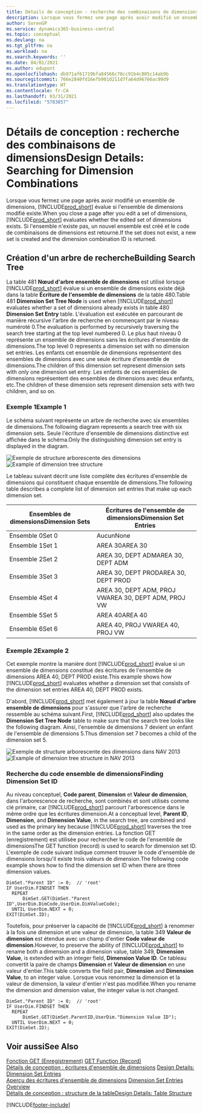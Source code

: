 ```yaml
---
title: Détails de conception - recherche des combinaisons de dimensions | Microsoft Docs
description: Lorsque vous fermez une page après avoir modifié un ensemble de dimensions, Business Central évalue si l'ensemble de dimensions modifié existe. Si l'ensemble n'existe pas, un nouvel ensemble est créé et le code de combinaisons de dimensions est retourné.
author: SorenGP
ms.service: dynamics365-business-central
ms.topic: conceptual
ms.devlang: na
ms.tgt_pltfrm: na
ms.workload: na
ms.search.keywords: ''
ms.date: 04/01/2021
ms.author: edupont
ms.openlocfilehash: db971af61719bfa84566c78cc91b4c805c14ab9b
ms.sourcegitcommit: 766e2840fd16efb901d211d7fa64d96766ac99d9
ms.translationtype: HT
ms.contentlocale: fr-CA
ms.lasthandoff: 03/31/2021
ms.locfileid: "5783857"
---
```

# <a name="design-details-searching-for-dimension-combinations"></a><span data-ttu-id="7d569-104">Détails de conception : recherche des combinaisons de dimensions</span><span class="sxs-lookup"><span data-stu-id="7d569-104">Design Details: Searching for Dimension Combinations</span></span>
<span data-ttu-id="7d569-105">Lorsque vous fermez une page après avoir modifié un ensemble de dimensions, [!INCLUDE[prod_short](includes/prod_short.md)] évalue si l'ensemble de dimensions modifié existe.</span><span class="sxs-lookup"><span data-stu-id="7d569-105">When you close a page after you edit a set of dimensions, [!INCLUDE[prod_short](includes/prod_short.md)] evaluates whether the edited set of dimensions exists.</span></span> <span data-ttu-id="7d569-106">Si l'ensemble n'existe pas, un nouvel ensemble est créé et le code de combinaisons de dimensions est retourné.</span><span class="sxs-lookup"><span data-stu-id="7d569-106">If the set does not exist, a new set is created and the dimension combination ID is returned.</span></span>  

## <a name="building-search-tree"></a><span data-ttu-id="7d569-107">Création d'un arbre de recherche</span><span class="sxs-lookup"><span data-stu-id="7d569-107">Building Search Tree</span></span>  
 <span data-ttu-id="7d569-108">La table 481 **Nœud d'arbre ensemble de dimensions** est utilisé lorsque [!INCLUDE[prod_short](includes/prod_short.md)] évalue si un ensemble de dimensions existe déjà dans la table **Écriture de l'ensemble de dimensions** de la table 480.</span><span class="sxs-lookup"><span data-stu-id="7d569-108">Table 481 **Dimension Set Tree Node** is used when [!INCLUDE[prod_short](includes/prod_short.md)] evaluates whether a set of dimensions already exists in table 480 **Dimension Set Entry** table.</span></span> <span data-ttu-id="7d569-109">L'évaluation est exécutée en parcourant de manière récursive l'arbre de recherche en commençant par le niveau numéroté 0.</span><span class="sxs-lookup"><span data-stu-id="7d569-109">The evaluation is performed by recursively traversing the search tree starting at the top level numbered 0.</span></span> <span data-ttu-id="7d569-110">Le plus haut niveau 0 représente un ensemble de dimensions sans les écritures d'ensemble de dimensions.</span><span class="sxs-lookup"><span data-stu-id="7d569-110">The top level 0 represents a dimension set with no dimension set entries.</span></span> <span data-ttu-id="7d569-111">Les enfants cet ensemble de dimensions représentent des ensembles de dimensions avec une seule écriture d'ensemble de dimensions.</span><span class="sxs-lookup"><span data-stu-id="7d569-111">The children of this dimension set represent dimension sets with only one dimension set entry.</span></span> <span data-ttu-id="7d569-112">Les enfants de ces ensembles de dimensions représentent des ensembles de dimensions avec deux enfants, etc.</span><span class="sxs-lookup"><span data-stu-id="7d569-112">The children of these dimension sets represent dimension sets with two children, and so on.</span></span>  

### <a name="example-1"></a><span data-ttu-id="7d569-113">Exemple 1</span><span class="sxs-lookup"><span data-stu-id="7d569-113">Example 1</span></span>  
 <span data-ttu-id="7d569-114">Le schéma suivant représente un arbre de recherche avec six ensembles de dimensions.</span><span class="sxs-lookup"><span data-stu-id="7d569-114">The following diagram represents a search tree with six dimension sets.</span></span> <span data-ttu-id="7d569-115">Seule l'écriture d'ensemble de dimensions distinctive est affichée dans le schéma.</span><span class="sxs-lookup"><span data-stu-id="7d569-115">Only the distinguishing dimension set entry is displayed in the diagram.</span></span>  

 <span data-ttu-id="7d569-116">![Exemple de structure arborescente des dimensions](media/nav2013_dimension_tree.png "Exemple de structure arborescente des dimensions")</span><span class="sxs-lookup"><span data-stu-id="7d569-116">![Example of dimension tree structure](media/nav2013_dimension_tree.png "Example of dimension tree structure")</span></span>  

 <span data-ttu-id="7d569-117">Le tableau suivant décrit une liste complète des écritures d'ensemble de dimensions qui constituent chaque ensemble de dimensions.</span><span class="sxs-lookup"><span data-stu-id="7d569-117">The following table describes a complete list of dimension set entries that make up each dimension set.</span></span>  

|<span data-ttu-id="7d569-118">Ensembles de dimensions</span><span class="sxs-lookup"><span data-stu-id="7d569-118">Dimension Sets</span></span>|<span data-ttu-id="7d569-119">Écritures de l'ensemble de dimensions</span><span class="sxs-lookup"><span data-stu-id="7d569-119">Dimension Set Entries</span></span>|  
|--------------------|---------------------------|  
|<span data-ttu-id="7d569-120">Ensemble 0</span><span class="sxs-lookup"><span data-stu-id="7d569-120">Set 0</span></span>|<span data-ttu-id="7d569-121">Aucun</span><span class="sxs-lookup"><span data-stu-id="7d569-121">None</span></span>|  
|<span data-ttu-id="7d569-122">Ensemble 1</span><span class="sxs-lookup"><span data-stu-id="7d569-122">Set 1</span></span>|<span data-ttu-id="7d569-123">AREA 30</span><span class="sxs-lookup"><span data-stu-id="7d569-123">AREA 30</span></span>|  
|<span data-ttu-id="7d569-124">Ensemble 2</span><span class="sxs-lookup"><span data-stu-id="7d569-124">Set 2</span></span>|<span data-ttu-id="7d569-125">AREA 30, DEPT ADM</span><span class="sxs-lookup"><span data-stu-id="7d569-125">AREA 30, DEPT ADM</span></span>|  
|<span data-ttu-id="7d569-126">Ensemble 3</span><span class="sxs-lookup"><span data-stu-id="7d569-126">Set 3</span></span>|<span data-ttu-id="7d569-127">AREA 30, DEPT PROD</span><span class="sxs-lookup"><span data-stu-id="7d569-127">AREA 30, DEPT PROD</span></span>|  
|<span data-ttu-id="7d569-128">Ensemble 4</span><span class="sxs-lookup"><span data-stu-id="7d569-128">Set 4</span></span>|<span data-ttu-id="7d569-129">AREA 30, DEPT ADM, PROJ VW</span><span class="sxs-lookup"><span data-stu-id="7d569-129">AREA 30, DEPT ADM, PROJ VW</span></span>|  
|<span data-ttu-id="7d569-130">Ensemble 5</span><span class="sxs-lookup"><span data-stu-id="7d569-130">Set 5</span></span>|<span data-ttu-id="7d569-131">AREA 40</span><span class="sxs-lookup"><span data-stu-id="7d569-131">AREA 40</span></span>|  
|<span data-ttu-id="7d569-132">Ensemble 6</span><span class="sxs-lookup"><span data-stu-id="7d569-132">Set 6</span></span>|<span data-ttu-id="7d569-133">AREA 40, PROJ VW</span><span class="sxs-lookup"><span data-stu-id="7d569-133">AREA 40, PROJ VW</span></span>|  

### <a name="example-2"></a><span data-ttu-id="7d569-134">Exemple 2</span><span class="sxs-lookup"><span data-stu-id="7d569-134">Example 2</span></span>  
 <span data-ttu-id="7d569-135">Cet exemple montre la manière dont [!INCLUDE[prod_short](includes/prod_short.md)] évalue si un ensemble de dimensions constitué des écritures de l'ensemble de dimensions AREA 40, DEPT PROD existe.</span><span class="sxs-lookup"><span data-stu-id="7d569-135">This example shows how [!INCLUDE[prod_short](includes/prod_short.md)] evaluates whether a dimension set that consists of the dimension set entries AREA 40, DEPT PROD exists.</span></span>  

 <span data-ttu-id="7d569-136">D'abord, [!INCLUDE[prod_short](includes/prod_short.md)] met également à jour la table **Nœud d'arbre ensemble de dimensions** pour s'assurer que l'arbre de recherche ressemble au schéma suivant.</span><span class="sxs-lookup"><span data-stu-id="7d569-136">First, [!INCLUDE[prod_short](includes/prod_short.md)] also updates the **Dimension Set Tree Node** table to make sure that the search tree looks like the following diagram.</span></span> <span data-ttu-id="7d569-137">Ainsi, l'ensemble de dimensions 7 devient un enfant de l'ensemble de dimensions 5.</span><span class="sxs-lookup"><span data-stu-id="7d569-137">Thus dimension set 7 becomes a child of the dimension set 5.</span></span>  

 <span data-ttu-id="7d569-138">![Exemple de structure arborescente des dimensions dans NAV 2013](media/nav2013_dimension_tree_example2.png "Exemple de structure arborescente des dimensions dans NAV 2013")</span><span class="sxs-lookup"><span data-stu-id="7d569-138">![Example of dimension tree structure in NAV 2013](media/nav2013_dimension_tree_example2.png "Example of dimension tree structure in NAV 2013")</span></span>  

### <a name="finding-dimension-set-id"></a><span data-ttu-id="7d569-139">Recherche du code ensemble de dimensions</span><span class="sxs-lookup"><span data-stu-id="7d569-139">Finding Dimension Set ID</span></span>  
 <span data-ttu-id="7d569-140">Au niveau conceptuel, **Code parent**, **Dimension** et **Valeur de dimension**, dans l'arborescence de recherche, sont combinés et sont utilisés comme clé primaire, car [!INCLUDE[prod_short](includes/prod_short.md)] parcourt l'arborescence dans le même ordre que les écritures dimension.</span><span class="sxs-lookup"><span data-stu-id="7d569-140">At a conceptual level, **Parent ID**, **Dimension**, and **Dimension Value**, in the search tree, are combined and used as the primary key because [!INCLUDE[prod_short](includes/prod_short.md)] traverses the tree in the same order as the dimension entries.</span></span> <span data-ttu-id="7d569-141">La fonction GET (enregistrement) est utilisée pour rechercher le code de l'ensemble de dimensions</span><span class="sxs-lookup"><span data-stu-id="7d569-141">The GET function (record) is used to search for dimension set ID.</span></span> <span data-ttu-id="7d569-142">L'exemple de code suivant indique comment trouver le code d'ensemble de dimensions lorsqu'il existe trois valeurs de dimension.</span><span class="sxs-lookup"><span data-stu-id="7d569-142">The following code example shows how to find the dimension set ID when there are three dimension values.</span></span>  

```  
DimSet."Parent ID" := 0;  // 'root'  
IF UserDim.FINDSET THEN  
  REPEAT  
      DimSet.GET(DimSet."Parent ID",UserDim.DimCode,UserDim.DimValueCode);  
  UNTIL UserDim.NEXT = 0;  
EXIT(DimSet.ID);  

```  

<span data-ttu-id="7d569-143">Toutefois, pour préserver la capacité de [!INCLUDE[prod_short](includes/prod_short.md)] à renommer à la fois une dimension et une valeur de dimension, la table 349 **Valeur de dimension** est étendue avec un champ d'entier **Code valeur de dimension**.</span><span class="sxs-lookup"><span data-stu-id="7d569-143">However, to preserve the ability of [!INCLUDE[prod_short](includes/prod_short.md)] to rename both a dimension and a dimension value, table 349, **Dimension Value**, is extended with an integer field, **Dimension Value ID**.</span></span> <span data-ttu-id="7d569-144">Ce tableau convertit la paire de champs **Dimension** et **Valeur de dimension** en une valeur d'entier.</span><span class="sxs-lookup"><span data-stu-id="7d569-144">This table converts the field pair, **Dimension** and **Dimension Value**, to an integer value.</span></span> <span data-ttu-id="7d569-145">Lorsque vous renommez la dimension et la valeur de dimension, la valeur d'entier n'est pas modifiée.</span><span class="sxs-lookup"><span data-stu-id="7d569-145">When you rename the dimension and dimension value, the integer value is not changed.</span></span>  

```  
DimSet."Parent ID" := 0;  // 'root'  
IF UserDim.FINDSET THEN  
  REPEAT  
      DimSet.GET(DimSet.ParentID,UserDim."Dimension Value ID");  
  UNTIL UserDim.NEXT = 0;  
EXIT(DimSet.ID);  

```  

## <a name="see-also"></a><span data-ttu-id="7d569-146">Voir aussi</span><span class="sxs-lookup"><span data-stu-id="7d569-146">See Also</span></span>

 <span data-ttu-id="7d569-147">[Fonction GET (Enregistrement)](/dynamics-nav/GET-Function--Record-)  </span><span class="sxs-lookup"><span data-stu-id="7d569-147">[GET Function (Record)](/dynamics-nav/GET-Function--Record-)  </span></span>  
 <span data-ttu-id="7d569-148">[Détails de conception : écritures d'ensemble de dimensions](design-details-dimension-set-entries.md) </span><span class="sxs-lookup"><span data-stu-id="7d569-148">[Design Details: Dimension Set Entries](design-details-dimension-set-entries.md) </span></span>  
 <span data-ttu-id="7d569-149">[Aperçu des écritures d'ensemble de dimensions](design-details-dimension-set-entries-overview.md) </span><span class="sxs-lookup"><span data-stu-id="7d569-149">[Dimension Set Entries Overview](design-details-dimension-set-entries-overview.md) </span></span>  
 [<span data-ttu-id="7d569-150">Détails de conception : structure de la table</span><span class="sxs-lookup"><span data-stu-id="7d569-150">Design Details: Table Structure</span></span>](design-details-table-structure.md)   
 


[!INCLUDE[footer-include](includes/footer-banner.md)]
